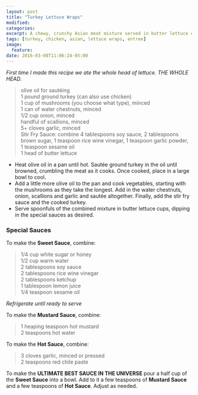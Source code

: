 ```yaml
---
layout: post
title: "Turkey Lettuce Wraps"
modified:
categories: 
excerpt: A chewy, crunchy Asian meat mixture served in butter lettuce cups with assorted dipping sauces.
tags: [turkey, chicken, asian, lettuce wraps, entree]
image:
  feature:
date: 2016-03-08T11:06:24-05:00
---
```


*First time I made this recipe we ate the whole head of lettuce. THE WHOLE HEAD.*

> olive oil for sautéing     
> 1 pound ground turkey (can also use chicken)     
> 1 cup of mushrooms (you choose what type), minced     
> 1 can of water chestnuts, minced    
> 1/2 cup onion, minced    
> handful of scallions, minced    
> 5+ cloves garlic, minced    
> Stir Fry Sauce: combine 4 tablespoons soy sauce, 2 tablespoons brown sugar, 1 teaspoon rice wine vinegar, 1 teaspoon garlic powder, 1 teaspoon sesame oil     
> 1 head of butter lettuce    

* Heat olive oil in a pan until hot. Sautée ground turkey in the oil until browned, crumbling the meat as it cooks. Once cooked, place in a large bowl to cool.
* Add a little more olive oil to the pan and cook vegetables, starting with the mushrooms as they take the longest. Add in the water chestnuts, onion, scallions and garlic and sautée altogether. Finally, add the stir fry sauce and the cooked turkey. 
* Serve spoonfuls of the combined mixture in butter lettuce cups, dipping in the special sauces as desired.

### Special Sauces

To make the **Sweet Sauce**, combine:

> 1/4 cup white sugar or honey     
> 1/2 cup warm water     
> 2 tablespoons soy sauce     
> 2 tablespoons rice wine vinegar     
> 2 tablespoons ketchup     
> 1 tablespoon lemon juice     
> 1/4 teaspoon sesame oil     

*Refrigerate until ready to serve*

To make the **Mustard Sauce**, combine:

> 1 heaping teaspoon hot mustard     
> 2 teaspoons hot water     

To make the **Hot Sauce**, combine:

> 3 cloves garlic, minced or pressed     
> 2 teaspoons red chile paste     

To make the **ULTIMATE BEST SAUCE IN THE UNIVERSE** pour a half cup of the **Sweet Sauce** into a bowl. Add to it a few teaspoons of **Mustard Sauce** and a few teaspoons of **Hot Sauce**. Adjust as needed. 

